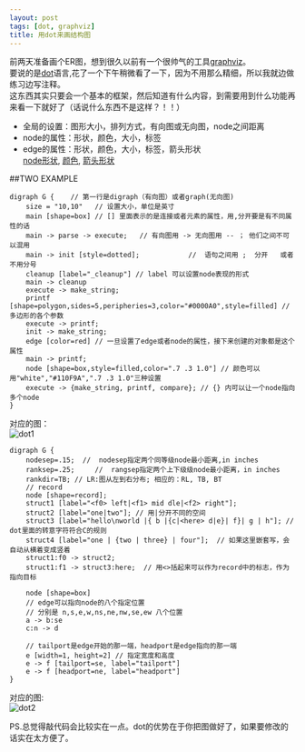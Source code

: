 ```yaml
---
layout: post
tags: [dot, graphviz]
title: 用dot来画结构图
---
```


前两天准备画个ER图，想到很久以前有一个很帅气的工具[graphviz](http://www.graphviz.org)。  
要说的是[dot](http://www.graphviz.org/doc/info/lang.html)语言,花了一个下午稍微看了一下，因为不用那么精细，所以我就边做练习边写注释。  
这东西其实只要会一个基本的框架，然后知道有什么内容，到需要用到什么功能再来看一下就好了（话说什么东西不是这样？！！）  

- 全局的设置：图形大小，排列方式，有向图或无向图，node之间距离
- node的属性：形状，颜色，大小，标签
- edge的属性：形状，颜色，大小，标签，箭头形状  
    [node形状](http://graphviz.org/content/node-shapes),
[颜色](http://graphviz.org/content/color-names),
[箭头形状](http://graphviz.org/content/arrow-shapes)

##TWO EXAMPLE

```
digraph G {    // 第一行是digraph（有向图）或者graph(无向图)
    size = "10,10"   // 设置大小，单位是英寸
    main [shape=box] // [] 里面表示的是连接或者元素的属性，用,分开要是有不同属性的话
    main -> parse -> execute;   // 有向图用 -> 无向图用 -- ； 他们之间不可以混用
    main -> init [style=dotted];            //  语句之间用 ;  分开   或者不用分号
    cleanup [label="_cleanup"] // label 可以设置node表现的形式
    main -> cleanup
    execute -> make_string;
    printf [shape=polygon,sides=5,peripheries=3,color="#0000A0",style=filled] // 多边形的各个参数
    execute -> printf;
    init -> make_string;
    edge [color=red] // 一旦设置了edge或者node的属性，接下来创建的对象都是这个属性
    main -> printf;
    node [shape=box,style=filled,color=".7 .3 1.0"] // 颜色可以用"white","#110F9A",".7 .3 1.0"三种设置
    execute -> {make_string, printf, compare}; // {} 内可以让一个node指向多个node
}
```

对应的图：  
![dot1](/resource/dot1.png)

```
digraph G {
    nodesep=.15;  //  nodesep指定两个同等级node最小距离,in inches
    ranksep=.25;     //  rangsep指定两个上下级级node最小距离，in inches
    rankdir=TB; // LR:图从左到右分布; 相应的：RL, TB, BT
    // record  
    node [shape=record];
    struct1 [label="<f0> left|<f1> mid dle|<f2> right"];
    struct2 [label="one|two"]; // 用|分开不同的空间
    struct3 [label="hello\nworld |{ b |{c|<here> d|e}| f}| g | h"]; // dot里面的转意字符符合C的规则
    struct4 [label="one | {two | three} | four"];  // 如果这里嵌套写，会自动从横着变成竖着
    struct1:f0 -> struct2;
    struct1:f1 -> struct3:here;  // 用<>括起来可以作为record中的标志，作为指向目标

    node [shape=box]
    // edge可以指向node的八个指定位置
    // 分别是 n,s,e,w,ns,ne,nw,se,ew 八个位置
    a -> b:se
    c:n -> d

    // tailport是edge开始的那一端，headport是edge指向的那一端
    e [width=1, height=2] // 指定宽度和高度
    e -> f [tailport=se, label="tailport"]
    e -> f [headport=ne, label="headport"]
}
```

对应的图:  
![dot2](/resource/dot2.png)

PS.总觉得敲代码会比较实在一点。dot的优势在于你把图做好了，如果要修改的话实在太方便了。
